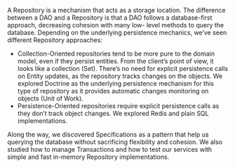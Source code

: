 A Repository is a mechanism that acts as a storage location. The difference between a DAO and a Repository is that a DAO follows a database-first approach, decreasing cohesion with many low- level methods to query the database. Depending on the underlying persistence mechanics, we’ve seen different Repository approaches:



* Collection-Oriented repositories tend to be more pure to the domain model, even if they persist entities. From the client’s point of view, it looks like a collection \(Set\). There’s no need for explicit persistence calls on Entity updates, as the repository tracks changes on the objects. We explored Doctrine as the underlying persistence mechanism for this type of repository as it provides automatic changes monitoring on objects \(Unit of Work\).
* Persistence-Oriented repositories require explicit persistence calls as they don’t track object changes. We explored Redis and plain SQL implementations.



Along the way, we discovered Specifications as a pattern that help us querying the database without sacrificing flexibility and cohesion. We also studied how to manage Transactions and how to test our services with simple and fast in-memory Repository implementations.



